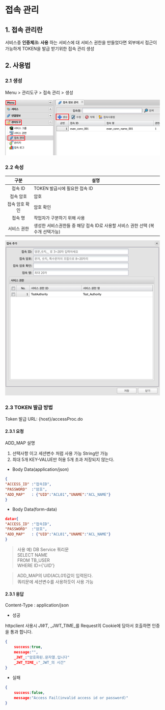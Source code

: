 # 접속 관리
## 1. 접속 관리란
서비스중 __인증체크: 사용__ 하는 서비스에 대 서비스 권한을 만들었다면 외부에서 접근이 가능하게 TOKEN을 발급 받기위한 접속 관리 생성

## 2. 사용법
### 2.1 생성
Menu > 관리도구 > 접속 관리 > 생성

![item Create](./images/03-management-tools-access-01.png)

### 2.2 속성

| 구분 | 설명 |
|:---:|---|
| 접속 ID | TOKEN 발급시에 필요한 접속 ID |
| 접속 암호 | 암호 |
| 접속 암호 확인 | 암호 확인 |
| 접속 명 | 작업자가 구분하기 위해 사용 |
| 서비스 권한 | 생성한 서비스권한들 중 해당 접속 ID로 사용할 서비스 권한 선택 (복수개 선택가능) |

![item Attribute](./images/03-management-tools-access-02.png)

### 2.3 TOKEN 발급 방법

Token 발급 URL: {host}/accessProc.do

#### 2.3.1 요청

ADD_MAP 설명  
1. 선택사항 이고 세션변수 처럼 사용 가능 String만 가능  
2. 최대 5개 KEY-VALUE만 허용 5개 초과 저장되지 않는다.  

- Body Data(application/json)

```json
{
"ACCESS_ID" :"접속ID",
"PASSWORD"  :"암호",
"ADD_MAP"   : {"UID":"ACL01","UNAME":"ACL_NAME"}
}
```
- Body Data(form-data)

```json
data={
"ACCESS_ID" :"접속ID",
"PASSWORD"  :"암호",
"ADD_MAP"   : {"UID":"ACL01","UNAME":"ACL_NAME"}
}
```

> 사용 예) DB Service 쿼리문  
SELECT  NAME  
FROM    TB_USER  
WHERE   ID={'$UID$'}

> ADD_MAP의 UID(ACL01)값이 입력된다.  
쿼리문에 세션변수를 사용하듯이 사용 가능

#### 2.3.1 응답
Content-Type : application/json

- 성공

httpclient 사용시 _JWT_, _JWT_TIME_를 Request의 Cookie에 담아서 호출하면 인증을 통과 합니다.

```json
{
    success:true,
    message:"",
    _JWT_:"암호화된.문자열.입니다"
    _JWT_TIME_:"_JWT_의 시간"
}
```

- 실패

```json
{
    success:false,
    message:"Access Fail(invalid access id or password)"
}
```